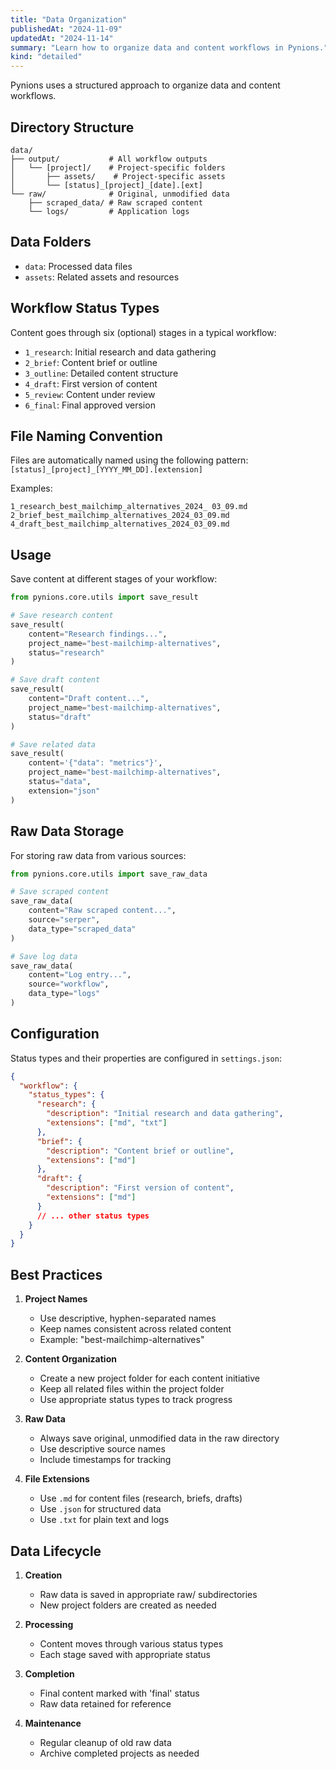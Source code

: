 ```yaml
---
title: "Data Organization"
publishedAt: "2024-11-09"
updatedAt: "2024-11-14"
summary: "Learn how to organize data and content workflows in Pynions."
kind: "detailed"
---
```


Pynions uses a structured approach to organize data and content workflows.

## Directory Structure

```
data/
├── output/           # All workflow outputs
│   └── [project]/    # Project-specific folders
│       ├── assets/    # Project-specific assets
│       └── [status]_[project]_[date].[ext]
└── raw/              # Original, unmodified data
    ├── scraped_data/ # Raw scraped content
    └── logs/         # Application logs
```

## Data Folders

- `data`: Processed data files
- `assets`: Related assets and resources

## Workflow Status Types

Content goes through six (optional) stages in a typical workflow:

- `1_research`: Initial research and data gathering
- `2_brief`: Content brief or outline
- `3_outline`: Detailed content structure
- `4_draft`: First version of content
- `5_review`: Content under review
- `6_final`: Final approved version

## File Naming Convention

Files are automatically named using the following pattern:
`[status]_[project]_[YYYY_MM_DD].[extension]`

Examples:

```
1_research_best_mailchimp_alternatives_2024_ 03_09.md
2_brief_best_mailchimp_alternatives_2024_03_09.md
4_draft_best_mailchimp_alternatives_2024_03_09.md
```

## Usage

Save content at different stages of your workflow:

```python
from pynions.core.utils import save_result

# Save research content
save_result(
    content="Research findings...",
    project_name="best-mailchimp-alternatives",
    status="research"
)

# Save draft content
save_result(
    content="Draft content...",
    project_name="best-mailchimp-alternatives",
    status="draft"
)

# Save related data
save_result(
    content='{"data": "metrics"}',
    project_name="best-mailchimp-alternatives",
    status="data",
    extension="json"
)
```

## Raw Data Storage

For storing raw data from various sources:

```python
from pynions.core.utils import save_raw_data

# Save scraped content
save_raw_data(
    content="Raw scraped content...",
    source="serper",
    data_type="scraped_data"
)

# Save log data
save_raw_data(
    content="Log entry...",
    source="workflow",
    data_type="logs"
)
```

## Configuration

Status types and their properties are configured in `settings.json`:

```json
{
  "workflow": {
    "status_types": {
      "research": {
        "description": "Initial research and data gathering",
        "extensions": ["md", "txt"]
      },
      "brief": {
        "description": "Content brief or outline",
        "extensions": ["md"]
      },
      "draft": {
        "description": "First version of content",
        "extensions": ["md"]
      }
      // ... other status types
    }
  }
}
```

## Best Practices

1. **Project Names**

   - Use descriptive, hyphen-separated names
   - Keep names consistent across related content
   - Example: "best-mailchimp-alternatives"

2. **Content Organization**

   - Create a new project folder for each content initiative
   - Keep all related files within the project folder
   - Use appropriate status types to track progress

3. **Raw Data**

   - Always save original, unmodified data in the raw directory
   - Use descriptive source names
   - Include timestamps for tracking

4. **File Extensions**
   - Use `.md` for content files (research, briefs, drafts)
   - Use `.json` for structured data
   - Use `.txt` for plain text and logs

## Data Lifecycle

1. **Creation**

   - Raw data is saved in appropriate raw/ subdirectories
   - New project folders are created as needed

2. **Processing**

   - Content moves through various status types
   - Each stage saved with appropriate status

3. **Completion**

   - Final content marked with 'final' status
   - Raw data retained for reference

4. **Maintenance**
   - Regular cleanup of old raw data
   - Archive completed projects as needed
